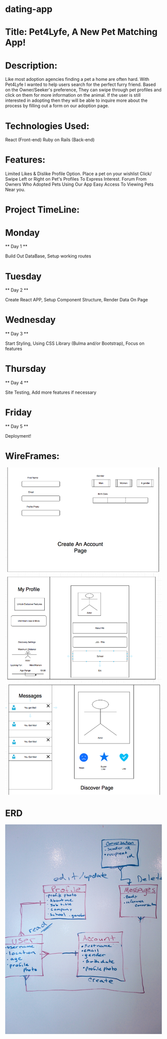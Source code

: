 # dating-app




# Title: Pet4Lyfe, A New Pet Matching App!

# Description:
Like most adoption agencies finding a pet a home are often hard. With Pet4Lyfe I wanted to help users search for the perfect furry friend. Based on the Owner/Seeker's preference, They can swipe through pet profiles and click on them for more information on the animal. If the user is still interested in adopting then they will be able to inquire more about the process by filling out a form on our adoption page. 

# Technologies Used:
React (Front-end)
Ruby on Rails (Back-end)

# Features: 
Limited Likes & Dislike Profile Option.
Place a pet on your wishlist
Click/ Swipe Left or Right on Pet's Profiles To Express Interest.
Forum From Owners Who Adopted Pets Using Our App
Easy Access To Viewing Pets Near you.

# Project TimeLine:
 
 # Monday
 ** Day 1 **

 Build Out DataBase, Setup working routes
 
 # Tuesday 
 ** Day 2 ** 
 
  Create React APP, Setup Component Structure, Render Data On Page
  
  # Wednesday
  ** Day 3 **
  
  Start Styling, Using CSS Library (Bulma and/or Bootstrap), Focus on features
  
  # Thursday 
  ** Day 4 **
  
  Site Testing, Add more features if necessary
  
  # Friday 
  ** Day 5 **
  
  Deployment!
  

# WireFrames:
![](/images/accountPage.png)
![](/images/editProfile.png)
![](/images/discoverPPL.png)


# ERD 

![](/images/erd2019.jpg)
